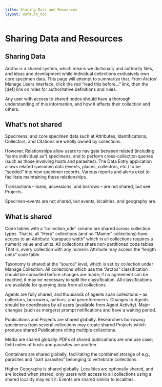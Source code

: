 ```yaml
---
title: Sharing Data and Resources
layout: default_toc
---
```


# Sharing Data and Resources

## Sharing Data

Arctos is a shared system, which means we dictionary and authority
files, and ideas and development while individual collections
exclusively own core specimen data. This page will attempt to summarize
that. From Arctos’ Manage Users interface, click the red “read this
before…” link, then the \[def\] link on roles for authoritative
definitions and rules.

Any user with access to shared nodes should have a thorough
understanding of this information, and how it affects their collection
and others.

What’s not shared
-----------------

Specimens, and core specimen data such at Attributes, Identifications,
Collectors, and Citations are wholly owned by collections.

However, Relationships allow users to navigate between related
(including “same individual as”) specimens, and to perform
cross-collection queries (such as those involving hosts and parasites).
The Data Entry application allows related specimen data (events, places,
collectors, etc.) to be “seeded” into new specimen records. Various
reports and alerts exist to facilitate maintaining these relationships.

Transactions – loans, accessions, and borrows – are not shared, but see
Projects.

Specimen-events are not shared, but events, localities, and geography
are.

## What is shared

Code tables with a “collection\_cde” column are shared across collection
types. That is, all “Herp” collections (and no “Mamm” collections) have
access to an Attribute “carapace width” which in all collections
requires a numeric value and units. All collections share
non-partitioned code tables. That is, every collection with any numeric
Attribute may access the “length units” code table.

Taxonomy is shared at the “source” level, which is set by collection
under Manage Collection. All collections which use the “Arctos”
classification should be consulted before changes are made; if no
agreement can be reached, it may be necessary to split the
classification. All classifications are available for querying data from
all collections.

Agents are fully shared, and thousands of agents span collections – as
collectors, borrowers, authors, and georeferencers. Changes to Agents
should be coordinates by all users (available from Agent Activity).
Major changes (such as mergers) prompt notifications and have a waiting
period.

Publications and Projects are shared globally. Researchers borrowing
specimens from several collections may create shared Projects which
produce shared Publications citing multiple collections.

Media are shared globally. PDFs of shared publications are one use case;
field notes of hosts and parasites are another.

Containers are shared globally, facilitating the combined storage of
e.g., parasites and “part parasites” belonging to vertebrate
collections.

Higher Geography is shared globally. Localities are optionally shared,
and are locked when shared; only users with access to all collections
using a shared locality may edit it. Events are shared similar to
localities.

